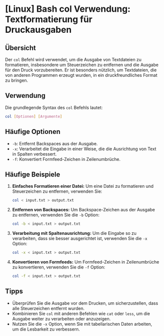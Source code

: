 # [Linux] Bash col Verwendung: Textformatierung für Druckausgaben

## Übersicht
Der `col` Befehl wird verwendet, um die Ausgabe von Textdateien zu formatieren, insbesondere um Steuerzeichen zu entfernen und die Ausgabe für den Druck vorzubereiten. Er ist besonders nützlich, um Textdateien, die von anderen Programmen erzeugt wurden, in ein druckfreundliches Format zu bringen.

## Verwendung
Die grundlegende Syntax des `col` Befehls lautet:

```bash
col [Optionen] [Argumente]
```

## Häufige Optionen
- `-b`: Entfernt Backspaces aus der Ausgabe.
- `-x`: Verarbeitet die Eingabe in einer Weise, die die Ausrichtung von Text in Spalten verbessert.
- `-f`: Konvertiert Formfeed-Zeichen in Zeilenumbrüche.

## Häufige Beispiele

1. **Einfaches Formatieren einer Datei:**
   Um eine Datei zu formatieren und Steuerzeichen zu entfernen, verwenden Sie:
   ```bash
   col < input.txt > output.txt
   ```

2. **Entfernen von Backspaces:**
   Um Backspace-Zeichen aus der Ausgabe zu entfernen, verwenden Sie die `-b` Option:
   ```bash
   col -b < input.txt > output.txt
   ```

3. **Verarbeitung mit Spaltenausrichtung:**
   Um die Eingabe so zu verarbeiten, dass sie besser ausgerichtet ist, verwenden Sie die `-x` Option:
   ```bash
   col -x < input.txt > output.txt
   ```

4. **Konvertieren von Formfeeds:**
   Um Formfeed-Zeichen in Zeilenumbrüche zu konvertieren, verwenden Sie die `-f` Option:
   ```bash
   col -f < input.txt > output.txt
   ```

## Tipps
- Überprüfen Sie die Ausgabe vor dem Drucken, um sicherzustellen, dass alle Steuerzeichen entfernt wurden.
- Kombinieren Sie `col` mit anderen Befehlen wie `cat` oder `less`, um die Ausgabe weiter zu verarbeiten oder anzuzeigen.
- Nutzen Sie die `-x` Option, wenn Sie mit tabellarischen Daten arbeiten, um die Lesbarkeit zu verbessern.